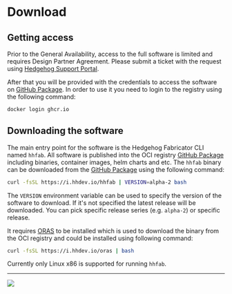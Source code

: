 <!--@@joggrdoc@@-->
<!-- @joggr:version(v1):end -->
<!-- @joggr:warning:start -->
<!-- 
  _   _   _    __        __     _      ____    _   _   ___   _   _    ____     _   _   _ 
 | | | | | |   \ \      / /    / \    |  _ \  | \ | | |_ _| | \ | |  / ___|   | | | | | |
 | | | | | |    \ \ /\ / /    / _ \   | |_) | |  \| |  | |  |  \| | | |  _    | | | | | |
 |_| |_| |_|     \ V  V /    / ___ \  |  _ <  | |\  |  | |  | |\  | | |_| |   |_| |_| |_|
 (_) (_) (_)      \_/\_/    /_/   \_\ |_| \_\ |_| \_| |___| |_| \_|  \____|   (_) (_) (_)
                                                              
This document is managed by Joggr. Editing this document could break Joggr's core features, i.e. our 
ability to auto-maintain this document. Please use the Joggr editor to edit this document 
(link at bottom of the page).
-->
<!-- @joggr:warning:end -->
# Download

## Getting access

Prior to the General Availability, access to the full software is limited and requires Design Partner Agreement.
Please submit a ticket with the request using [Hedgehog Support Portal](https://support.githedgehog.com/).

After that you will be provided with the credentials to access the software on [GitHub Package](https://ghcr.io).
In order to use it you need to login to the registry using the following command:

```bash
docker login ghcr.io
```

## Downloading the software

The main entry point for the software is the Hedgehog Fabricator CLI named `hhfab`. All software is published into the
OCI registry [GitHub Package](https://ghcr.io) including binaries, container images, helm charts and etc.
The `hhfab` binary can be downloaded from the [GitHub Package](https://ghcr.io) using the following command:

```bash
curl -fsSL https://i.hhdev.io/hhfab | VERSION=alpha-2 bash
```

The `VERSION` environment variable can be used to specify the version of the software to download. If it's not specified
the latest release will be downloaded. You can pick specific release series (e.g. `alpha-2`) or specific release.

It requires [ORAS](https://oras.land/) to be installed which is used to download the binary from the OCI registry and
could be installed using following command:

```bash
curl -fsSL https://i.hhdev.io/oras | bash
```

Currently only Linux x86 is supported for running `hhfab`.

<!-- @joggr:editLink(a87a556b-5207-4e90-9bbc-51b90f44b5c4):start -->
---
<a href="https://app.joggr.io/app/documents/a87a556b-5207-4e90-9bbc-51b90f44b5c4/edit" alt="Edit doc on Joggr">
  <img src="https://storage.googleapis.com/joggr-public-assets/github/badges/edit-document-badge.svg" />
</a>
<!-- @joggr:editLink(a87a556b-5207-4e90-9bbc-51b90f44b5c4):end -->